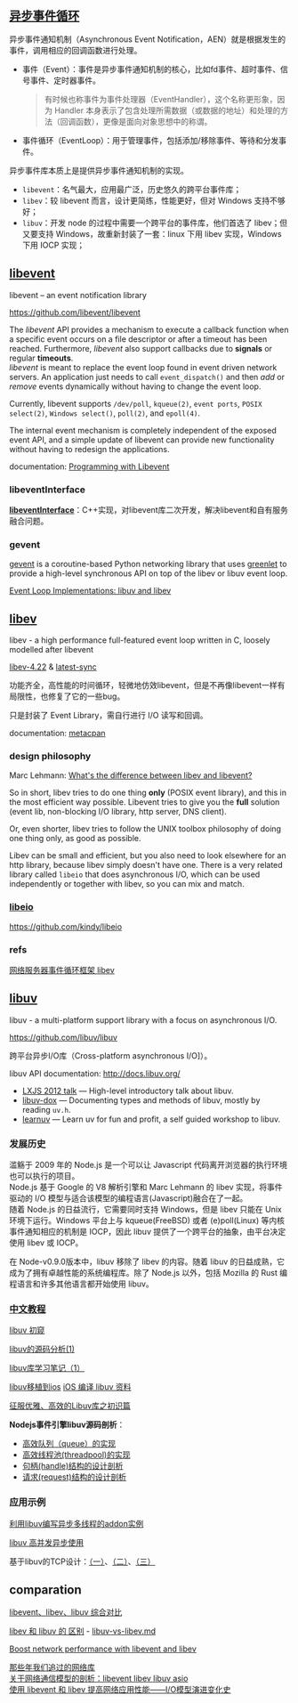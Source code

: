 ## [异步事件循环](http://www.cnblogs.com/lidabo/p/5514155.html)

异步事件通知机制（Asynchronous Event Notification，AEN）就是根据发生的事件，调用相应的回调函数进行处理。

- 事件（Event）：事件是异步事件通知机制的核心，比如fd事件、超时事件、信号事件、定时器事件。

	> 有时候也称事件为事件处理器（EventHandler），这个名称更形象，因为 Handler 本身表示了包含处理所需数据（或数据的地址）和处理的方法（回调函数），更像是面向对象思想中的称谓。  

- 事件循环（EventLoop）：用于管理事件，包括添加/移除事件、等待和分发事件。  

异步事件库本质上是提供异步事件通知机制的实现。

- `libevent`：名气最大，应用最广泛，历史悠久的跨平台事件库；  
- `libev`：较 libevent 而言，设计更简练，性能更好，但对 Windows 支持不够好；  
- `libuv`：开发 node 的过程中需要一个跨平台的事件库，他们首选了 libev；但又要支持 Windows，故重新封装了一套：linux 下用 libev 实现，Windows 下用 IOCP 实现；  

## [libevent](http://libevent.org/)

libevent – an event notification library

https://github.com/libevent/libevent

The *libevent* API provides a mechanism to execute a callback function when a specific event occurs on a file descriptor or after a timeout has been reached. Furthermore, *libevent* also support callbacks due to **signals** or regular **timeouts**.  
*libevent* is meant to replace the event loop found in event driven network servers. An application just needs to call `event_dispatch()` and then *add* or *remove* events dynamically without having to change the event loop.  

Currently, libevent supports `/dev/poll`, `kqueue(2)`, `event ports`, `POSIX select(2)`, `Windows select()`, `poll(2)`, and `epoll(4)`.

The internal event mechanism is completely independent of the exposed event API, and a simple update of libevent can provide new functionality without having to redesign the applications.

documentation: [Programming with Libevent](http://www.wangafu.net/~nickm/libevent-book/)

### libeventInterface

[**libeventInterface**](https://github.com/xuwening/libeventInterface)：C++实现，对libevent库二次开发，解决libevent和自有服务融合问题。

### gevent

[gevent](http://gevent.org) is a coroutine-based Python networking library that uses [greenlet](https://greenlet.readthedocs.io/) to provide a high-level synchronous API on top of the libev or libuv event loop.

[Event Loop Implementations: libuv and libev](http://www.gevent.org/loop_impls.html#event-loop-implementations-libuv-and-libev)  

## [libev](http://libev.schmorp.de/)

libev - a high performance full-featured event loop written in C, loosely modelled after libevent

[libev-4.22](https://github.com/enki/libev) & [latest-sync](https://github.com/kindy/libev)

功能齐全，高性能的时间循环，轻微地仿效libevent，但是不再像libevent一样有局限性，也修复了它的一些bug。  

只是封装了 Event Library，需自行进行 I/O 读写和回调。

documentation: [metacpan](https://metacpan.org/pod/distribution/EV/libev/ev.pod)

### design philosophy

Marc Lehmann: [What's the difference between libev and libevent?](https://stackoverflow.com/questions/9433864/whats-the-difference-between-libev-and-libevent)  

So in short, libev tries to do one thing **only** (POSIX event library), and this in the most efficient way possible. Libevent tries to give you the **full** solution (event lib, non-blocking I/O library, http server, DNS client).

Or, even shorter, libev tries to follow the UNIX toolbox philosophy of doing one thing only, as good as possible.

Libev can be small and efficient, but you also need to look elsewhere for an http library, because libev simply doesn't have one.
There is a very related library called `libeio` that does asynchronous I/O, which can be used independently or together with libev, so you can mix and match.

### [libeio](http://software.schmorp.de/pkg/libeio.html)

https://github.com/kindy/libeio

### refs

[网络服务器事件循环框架 libev](https://blog.csdn.net/tgxallen/article/details/79575227)

## [libuv](http://libuv.org/)

libuv - a multi-platform support library with a focus on asynchronous I/O.

https://github.com/libuv/libuv

跨平台异步I/O库（Cross-platform asynchronous I/O]）。

libuv API documentation: http://docs.libuv.org/

* [LXJS 2012 talk](http://www.youtube.com/watch?v=nGn60vDSxQ4) — High-level introductory talk about libuv.  
* [libuv-dox](https://github.com/thlorenz/libuv-dox) — Documenting types and methods of libuv, mostly by reading `uv.h`.  
* [learnuv](https://github.com/thlorenz/learnuv) — Learn uv for fun and profit, a self guided workshop to libuv.  

### 发展历史

滥觞于 2009 年的 Node.js 是一个可以让 Javascript 代码离开浏览器的执行环境也可以执行的项目。  
Node.js 基于 Google 的 V8 解析引擎和 Marc Lehmann 的 libev 实现，将事件驱动的 I/O 模型与适合该模型的编程语言(Javascript)融合在了一起。  
随着 Node.js 的日益流行，它需要同时支持 Windows，但是 libev 只能在 Unix 环境下运行。Windows 平台上与 kqueue(FreeBSD) 或者 (e)poll(Linux) 等内核事件通知相应的机制是 IOCP，因此 libuv 提供了一个跨平台的抽象，由平台决定使用 libev 或 IOCP。  

在 Node-v0.9.0版本中，libuv 移除了 libev 的内容。随着 libuv 的日益成熟，它成为了拥有卓越性能的系统编程库。除了 Node.js 以外，包括 Mozilla 的 Rust 编程语言和许多其他语言都开始使用 libuv。

### [中文教程](http://luohaha.github.io/Chinese-uvbook/source/introduction.html)

[libuv 初窥](http://blog.codingnow.com/2012/01/libuv.html)

[libuv的源码分析(1)](http://www.cnblogs.com/watercoldyi/p/5675180.html)

[libuv库学习笔记（1）](http://blog.csdn.net/paohui0134/article/details/51636618)

[libuv移植到ios](http://www.aichengxu.com/ios/5415195.htm)  [iOS 编译 libuv 资料](http://www.jianshu.com/p/dfce640e4d1c)  

[征服优雅、高效的Libuv库之初识篇](http://www.jianshu.com/p/98eb18ed6149)

**Nodejs事件引擎libuv源码剖析**：

- [高效队列（queue）的实现](http://www.cnblogs.com/chenyangyao/p/libuv.html)  
- [高效线程池(threadpool)的实现](http://www.cnblogs.com/chenyangyao/p/libuv_threadpool.html)  
- [句柄(handle)结构的设计剖析](http://www.cnblogs.com/chenyangyao/p/libuv_handle.html)  
- [请求(request)结构的设计剖析](http://www.cnblogs.com/chenyangyao/p/libuv_req.html)  

### 应用示例

[利用libuv编写异步多线程的addon实例](https://cnodejs.org/topic/519ceb5263e9f8a542c19764)  

[libuv 高并发异步使用](https://blog.csdn.net/xcw_1987/article/details/79977726)  

基于libuv的TCP设计：[（一）](https://www.cnblogs.com/wqvbjhc/p/3757582.html)、[（二）](https://www.cnblogs.com/wqvbjhc/p/3758141.html)、[（三）](https://www.cnblogs.com/wqvbjhc/p/4175469.html)  

## comparation

[libevent、libev、libuv 综合对比](https://blog.csdn.net/lijinqi1987/article/details/71214974)  

[libev 和 libuv 的 区别](https://gist.github.com/robbie-cao/d541add02a44e5eb7949f5d7b4a0a68f) - [libuv-vs-libev.md](https://gist.github.com/andreybolonin/2413da76f088e2c5ab04df53f07659ea)  

[Boost network performance with libevent and libev](https://www.ibm.com/developerworks/aix/library/au-libev/index.html)  

[那些年我们追过的网络库](https://bbs.avplayer.org/t/topic/654)  
[关于网络通信模型的剖析：libevent libev libuv asio](http://blog.csdn.net/tgxallen/article/details/71083779)  
[使用 libevent 和 libev 提高网络应用性能——I/O模型演进变化史](http://blog.csdn.net/hguisu/article/details/38638183)  
